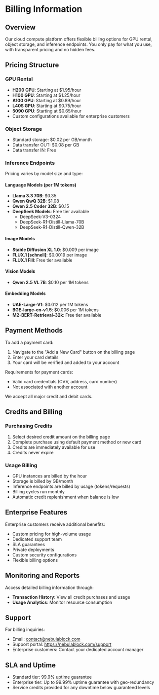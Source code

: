 # Billing Information

## Overview

Our cloud compute platform offers flexible billing options for GPU rental, object storage, and inference endpoints. You only pay for what you use, with transparent pricing and no hidden fees.

## Pricing Structure

### GPU Rental
- **H200 GPU**: Starting at $1.95/hour
- **H100 GPU**: Starting at $1.25/hour
- **A100 GPU**: Starting at $0.89/hour
- **L40S GPU**: Starting at $0.75/hour
- **5090 GPU**: Starting at $0.65/hour
- Custom configurations available for enterprise customers

### Object Storage
- Standard storage: $0.02 per GB/month
- Data transfer OUT: $0.08 per GB
- Data transfer IN: Free

### Inference Endpoints
Pricing varies by model size and type:

#### Language Models (per 1M tokens)
- **Llama 3.3 70B**: $0.35
- **Qwen QwQ 32B**: $1.08
- **Qwen 2.5 Coder 32B**: $0.15
- **DeepSeek Models**: Free tier available
  - DeepSeek-V3-0324
  - DeepSeek-R1-Distill-Llama-70B
  - DeepSeek-R1-Distill-Qwen-32B

#### Image Models
- **Stable Diffusion XL 1.0**: $0.009 per image
- **FLUX.1 [schnell]**: $0.0019 per image
- **FLUX.1 Fill**: Free tier available

#### Vision Models
- **Qwen 2.5 VL 7B**: $0.10 per 1M tokens

#### Embedding Models
- **UAE-Large-V1**: $0.012 per 1M tokens
- **BGE-large-en-v1.5**: $0.006 per 1M tokens
- **M2-BERT-Retrieval-32k**: Free tier available

## Payment Methods

To add a payment card:
1. Navigate to the "Add a New Card" button on the billing page
2. Enter your card details
3. Your card will be verified and added to your account

Requirements for payment cards:
- Valid card credentials (CVV, address, card number)
- Not associated with another account

We accept all major credit and debit cards.

## Credits and Billing

### Purchasing Credits
1. Select desired credit amount on the billing page
2. Complete purchase using default payment method or new card
3. Credits are immediately available for use
4. Credits never expire

### Usage Billing
- GPU instances are billed by the hour
- Storage is billed by GB/month
- Inference endpoints are billed by usage (tokens/requests)
- Billing cycles run monthly
- Automatic credit replenishment when balance is low

## Enterprise Features

Enterprise customers receive additional benefits:
- Custom pricing for high-volume usage
- Dedicated support team
- SLA guarantees
- Private deployments
- Custom security configurations
- Flexible billing options

## Monitoring and Reports

Access detailed billing information through:
- **Transaction History**: View all credit purchases and usage
- **Usage Analytics**: Monitor resource consumption

## Support

For billing inquiries:
- Email: contact@nebulablock.com
- Support portal: https://nebulablock.com/support
- Enterprise customers: Contact your dedicated account manager

## SLA and Uptime

- Standard tier: 99.9% uptime guarantee
- Enterprise tier: Up to 99.99% uptime guarantee with geo-redundancy
- Service credits provided for any downtime below guaranteed levels

